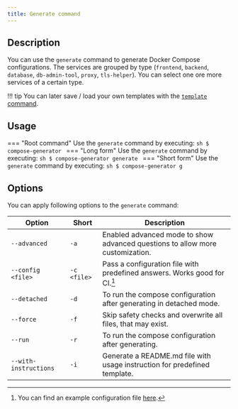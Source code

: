 ```yaml
---
title: Generate command
---
```


## Description
You can use the `generate` command to generate Docker Compose configurations. The services are grouped by type (`frontend`, `backend`, `database`, `db-admin-tool`, `proxy`, `tls-helper`). You can select one ore more services of a certain type. 

!!! tip
    You can later save / load your own templates with the [`template` command](../template).

## Usage
=== "Root command"
    Use the `generate` command by executing:
    ```sh
    $ compose-generator
    ```
=== "Long form"
    Use the `generate` command by executing:
    ```sh
    $ compose-generator generate
    ```
=== "Short form"
    Use the `generate` command by executing:
    ```sh
    $ compose-generator g
    ```

## Options
You can apply following options to the `generate` command:

| Option                | Short       | Description                                                                   |
| --------------------- | ----------- | ----------------------------------------------------------------------------- |
| `--advanced`          | `-a`        | Enabled advanced mode to show advanced questions to allow more customization. |
| `--config <file>`     | `-c <file>` | Pass a configuration file with predefined answers. Works good for CI.[^1]     |
| `--detached`          | `-d`        | To run the compose configuration after generating in detached mode.           |
| `--force`             | `-f`        | Skip safety checks and overwrite all files, that may exist.                   |
| `--run`               | `-r`        | To run the compose configuration after generating.                            |
| `--with-instructions` | `-i`        | Generate a README.md file with usage instruction for predefined template.     |

[^1]:
    You can find an example configuration file [here](https://github.com/compose-generator/compose-generator/blob/main/media/example-config.yml).